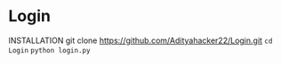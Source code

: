 # Login
INSTALLATION
git clone https://github.com/Adityahacker22/Login.git
`cd Login`
`python login.py`

